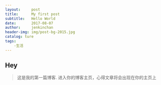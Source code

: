 ```yaml
---
layout:     post
title:      My first post
subtitle:   Hello World
date:       2017-08-07
author:     jenkinchan
header-img: img/post-bg-2015.jpg
catalog: ture
tags:
    -生活
---
```


## Hey
>这是我的第一篇博客.
进入你的博客主页，心得文章将会出现在你的主页上
